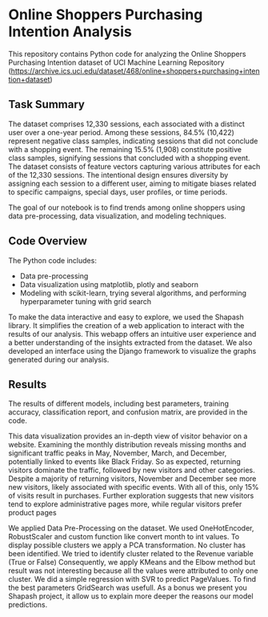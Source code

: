 # Online Shoppers Purchasing Intention Analysis

This repository contains Python code for analyzing the Online Shoppers Purchasing Intention dataset of UCI Machine Learning Repository (https://archive.ics.uci.edu/dataset/468/online+shoppers+purchasing+intention+dataset)

## Task Summary
The dataset comprises 12,330 sessions, each associated with a distinct user over a one-year period. Among these sessions, 84.5% (10,422) represent negative class samples, indicating sessions that did not conclude with a shopping event. The remaining 15.5% (1,908) constitute positive class samples, signifying sessions that concluded with a shopping event. The dataset consists of feature vectors capturing various attributes for each of the 12,330 sessions. The intentional design ensures diversity by assigning each session to a different user, aiming to mitigate biases related to specific campaigns, special days, user profiles, or time periods.

The goal of our notebook is to find trends among online shoppers using data pre-processing, data visualization, and modeling techniques.

## Code Overview

The Python code includes:

- Data pre-processing
- Data visualization using matplotlib, plotly and seaborn
- Modeling with scikit-learn, trying several algorithms, and performing hyperparameter tuning with grid search

To make the data interactive and easy to explore, we used the Shapash library. It simplifies the creation of a web application to interact with the results of our analysis. This webapp offers an intuitive user experience and a better understanding of the insights extracted from the dataset.
We also developed an interface using the Django framework to visualize the graphs generated during our analysis.

## Results

The results of different models, including best parameters, training accuracy, classification report, and confusion matrix, are provided in the code.

This data visualization provides an in-depth view of visitor behavior on a website. Examining the monthly distribution reveals missing months and significant traffic peaks in May, November, March, and December, potentially linked to events like Black Friday.  So as expected, returning visitors dominate the traffic, followed by new visitors and other categories. Despite a majority of returning visitors, November and December see more new visitors, likely associated with specific events.  With all of this,  only 15% of visits result in purchases. Further exploration suggests that new visitors tend to explore administrative pages more, while regular visitors prefer product pages

We applied Data Pre-Processing on the dataset. We used OneHotEncoder, RobustScaler and custom function like convert month to int values.
To display possible clusters we apply a PCA transformation. No cluster has been identified.
We tried to identify cluster related to the Revenue variable (True or False)
Consequently, we apply KMeans and the Elbow method but result was not interesting because all the values were attributed to only one cluster.
We did a simple regression with SVR to predict PageValues. To find the best parameters GridSearch was usefull.
As a bonus we present you Shapash project, it allow us to explain more deeper the reasons our model predictions.

